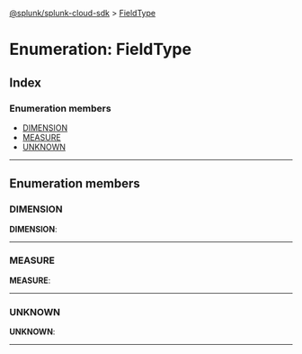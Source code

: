[@splunk/splunk-cloud-sdk](../README.md) > [FieldType](../enums/fieldtype.md)

# Enumeration: FieldType

## Index

### Enumeration members

* [DIMENSION](fieldtype.md#dimension)
* [MEASURE](fieldtype.md#measure)
* [UNKNOWN](fieldtype.md#unknown)

---

## Enumeration members

<a id="dimension"></a>

###  DIMENSION

**DIMENSION**: 

___
<a id="measure"></a>

###  MEASURE

**MEASURE**: 

___
<a id="unknown"></a>

###  UNKNOWN

**UNKNOWN**: 

___

